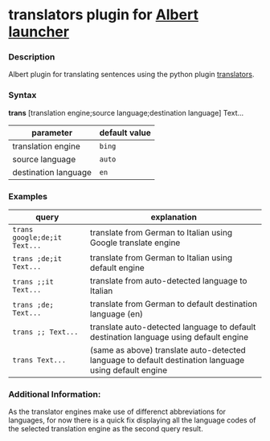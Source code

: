 # translators plugin for [Albert launcher](https://github.com/albertlauncher/albert)

### Description
Albert plugin for translating sentences using the python plugin [translators](https://github.com/UlionTse/translators/tree/master#supported-translation-services).

### Syntax

**trans** [translation engine;source language;destination language] Text...

|parameter|default value|
|-|-|
|translation engine|`bing`|
|source language|`auto`|
|destination language|`en`|

### Examples
|query|explanation|
|---|---|
|`trans google;de;it Text...`|translate from German to Italian using Google translate engine|
|`trans ;de;it Text...`|translate from German to Italian using default engine|
| `trans ;;it Text...`|translate from auto-detected language to Italian |
| `trans ;de; Text...`|translate from German to default destination language (en) |
|`trans ;; Text...`|translate auto-detected language to default destination language using default engine |
|`trans Text...`|(same as above) translate auto-detected language to default destination language using default engine |

### Additional Information:
As the translator engines make use of differenct abbreviations for languages, for now there is a quick fix displaying all the language codes of the selected translation engine as the second query result.
